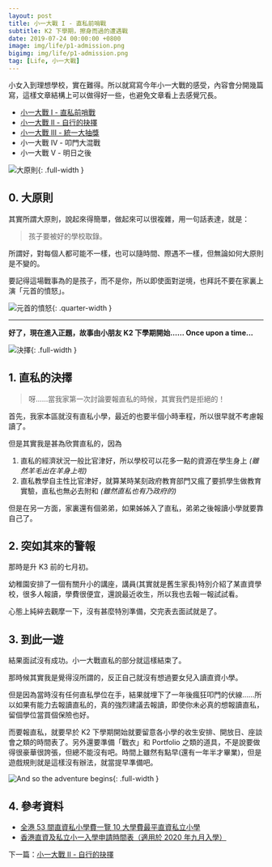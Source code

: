 ```yaml
---
layout: post
title: 小一大戰 I - 直私前哨戰
subtitle: K2 下學期，擦身而過的遭遇戰
date: 2019-07-24 00:00:00 +0800
image: img/life/p1-admission.png
bigimg: img/life/p1-admission.png
tag: [Life, 小一大戰]
---
```


小女入到理想學校，實在難得。所以就寫寫今年小一大戰的感受，內容會分開幾篇寫，這樣文章結構上可以做得好一些，也避免文章看上去感覺冗長。

- [小一大戰 I - 直私前哨戰](../2019-07-24-primary-war-1)
- [小一大戰 II - 自行的抉擇](../2019-09-11-primary-war-2)
- [小一大戰 III - 統一大抽獎](../2019-10-03-primary-war-3)
- 小一大戰 IV - 叩門大混戰
- 小一大戰 V - 明日之後

![大原則](https://images.freeimages.com/images/large-previews/ec3/soccer-strategy-1504517.jpg){: .full-width }

## 0. 大原則

其實所謂大原則，說起來得簡單，做起來可以很複雜，用一句話表達，就是：

> 孩子要被好的學校取錄。

所謂好，對每個人都可能不一樣，也可以隨時間、際遇不一樣，但無論如何大原則是不變的。

要記得這場戰事為的是孩子，而不是你，所以即使面對逆境，也拜託不要在家裏上演「元首的憤怒」。

![元首的憤怒](https://media1.tenor.com/images/7a7cf4a103b70a227fbc34506b1d3164/tenor.gif){: .quarter-width }

---

**好了，現在進入正題，故事由小朋友 K2 下學期開始…… Once upon a time...**

![決擇](https://source.unsplash.com/3jBU9TbKW7o){: .full-width }

## 1. 直私的決擇

> 呀……當我家第一次討論要報直私的時候，其實我們是拒絕的！

首先，我家本區就沒有直私小學，最近的也要半個小時車程，所以很早就不考慮報讀了。

但是其實我是甚為欣賞直私的，因為

1. 直私的經濟狀況一般比官津好，所以學校可以花多一點的資源在學生身上 _(雖然羊毛出在羊身上啦)_
2. 直私教學自主性比官津好，就算某時某刻政府教育部門又瘋了要抓學生做教育實驗，直私也無必去附和 _(雖然直私也有乃政府的)_

但是在另一方面，家裏還有個弟弟，如果姊姊入了直私，弟弟之後報讀小學就要靠自己了。

## 2. 突如其來的警報

那時是升 K3 前的七月初。

幼稚園安排了一個有關升小的講座，講員(其實就是舊生家長)特別介紹了某直資學校，很多人報讀，學費很便宜，還說最近收生，所以我也去報一報試試看。

心態上純綷去觀摩一下，沒有甚麼特別準備，交完表去面試就是了。

## 3. 到此一遊

結果面試沒有成功。小一大戰直私的部分就這樣結束了。

那時候其實我是覺得沒所謂的，反正自己就沒有想過要女兒入讀直資小學。

但是因為當時沒有任何直私學位在手，結果就埋下了一年後瘋狂叩門的伏線……所以如果有能力去報讀直私的，真的強烈建議去報讀，即使你未必真的想報讀直私，留個學位當買個保險也好。

而要報直私，就要早於 K2 下學期開始就要留意各小學的收生安排、開放日、座談會之類的時間表了。另外還要準備「戰衣」和 Portfolio 之類的道具，不是說要做得很豪華很誇張，但總不能沒有吧。時間上雖然有點早(還有一年半才畢業)，但是遊戲規則就是這樣沒有辦法，就當提早準備吧。

![And so the adventure begins](https://source.unsplash.com/TAp9HueSlKQ){: .full-width }

## 4. 參考資料

- [全港 53 間直資私小學費一覽 10 大學費最平直資私立小學](https://www.sundaykiss.com/256692/education/%E5%AD%B8%E8%B2%BB%E6%9C%80%E5%B9%B3%E7%9B%B4%E8%B3%87%E7%A7%81%E7%AB%8B%E5%B0%8F%E5%AD%B8-%E5%85%A8%E6%B8%AF53%E9%96%93%E7%9B%B4%E8%B3%87%E7%A7%81%E5%B0%8F%E5%AD%B8%E8%B2%BB/)
- [香港直資及私立小一入學申請時間表（適用於 2020 年九月入學）](https://www.schooland.hk/post/p1as2020)

下一篇：[小一大戰 II - 自行的抉擇](../2019-09-11-primary-war-2)
